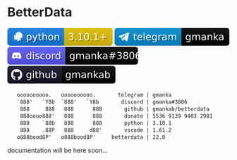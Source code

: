 # BetterData

[![python](svg/python.svg)](https://www.python.org)
[![telegram](svg/telegram.svg)](https://t.me/gmanka)
[![discord](svg/discord.svg)](https://discordapp.com/users/396578935540023296)
[![github](svg/github.svg)](https://github.com/gmankab/betterdata)



```
   oooooooooo.   oooooooooo.       telegram | gmanka
   `888'   `Y8b  `888'   `Y8b       discord | gmanka#3806
    888     888   888      888       github | gmankab/betterdata
    888oooo888'   888      888       donate | 5536 9139 9403 2981
    888    `88b   888      888       python | 3.10.1
    888    .88P   888     d88'       vscode | 1.61.2
   o888bood8P'   o888bood8P'     betterdata | 22.0
```
documentation will be here soon...
